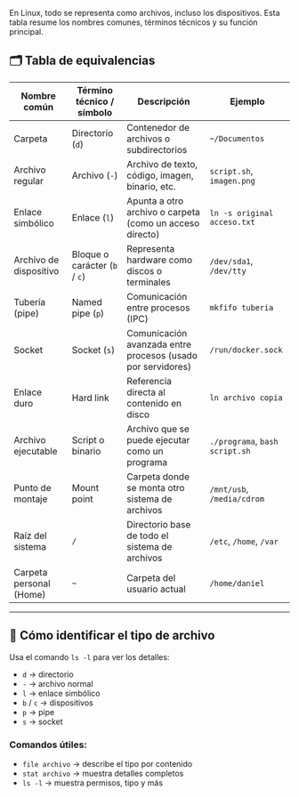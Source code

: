 En Linux, todo se representa como archivos, incluso los dispositivos. Esta tabla resume los nombres comunes, términos técnicos y su función principal.

## 🗂 Tabla de equivalencias

| **Nombre común**           | **Término técnico / símbolo** | **Descripción**                                               | **Ejemplo**                      |
|----------------------------|-------------------------------|---------------------------------------------------------------|----------------------------------|
| Carpeta                    | Directorio (`d`)              | Contenedor de archivos o subdirectorios                       | `~/Documentos`                   |
| Archivo regular            | Archivo (`-`)                 | Archivo de texto, código, imagen, binario, etc.               | `script.sh`, `imagen.png`        |
| Enlace simbólico           | Enlace (`l`)                  | Apunta a otro archivo o carpeta (como un acceso directo)      | `ln -s original acceso.txt`      |
| Archivo de dispositivo     | Bloque o carácter (`b` / `c`) | Representa hardware como discos o terminales                  | `/dev/sda1`, `/dev/tty`          |
| Tubería (pipe)             | Named pipe (`p`)              | Comunicación entre procesos (IPC)                             | `mkfifo tuberia`                 |
| Socket                     | Socket (`s`)                  | Comunicación avanzada entre procesos (usado por servidores)   | `/run/docker.sock`               |
| Enlace duro                | Hard link                     | Referencia directa al contenido en disco                      | `ln archivo copia`               |
| Archivo ejecutable         | Script o binario              | Archivo que se puede ejecutar como un programa                | `./programa`, `bash script.sh`   |
| Punto de montaje           | Mount point                   | Carpeta donde se monta otro sistema de archivos               | `/mnt/usb`, `/media/cdrom`       |
| Raíz del sistema           | `/`                           | Directorio base de todo el sistema de archivos                | `/etc`, `/home`, `/var`          |
| Carpeta personal (Home)    | `~`                           | Carpeta del usuario actual                                    | `/home/daniel`                   |

---

## 🧠 Cómo identificar el tipo de archivo

Usa el comando `ls -l` para ver los detalles:

- `d` → directorio  
- `-` → archivo normal  
- `l` → enlace simbólico  
- `b` / `c` → dispositivos  
- `p` → pipe  
- `s` → socket

### Comandos útiles:

- `file archivo` → describe el tipo por contenido  
- `stat archivo` → muestra detalles completos  
- `ls -l` → muestra permisos, tipo y más

